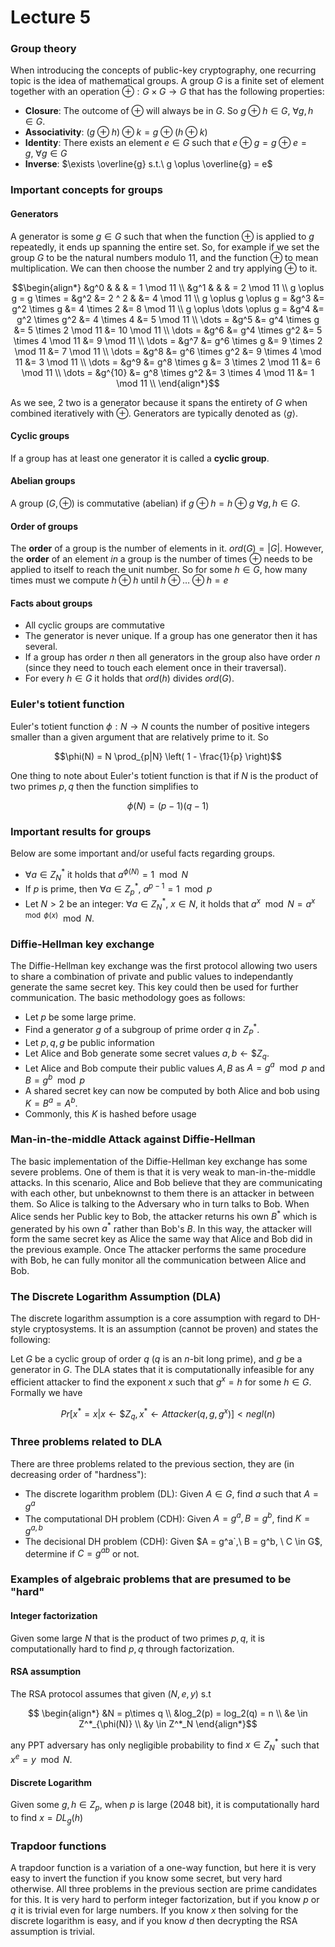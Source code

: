 # Lecture 5

### Group theory
When introducing the concepts of public-key cryptography, one recurring topic is the idea of mathematical groups. A group $G$ is a finite set of element together with an operation $\oplus: G \times G \rightarrow G$ that has the following properties:

- **Closure**: The outcome of $\oplus$ will always be in $G$. So $g \oplus h \in G, \ \forall g,h \in G$.
- **Associativity**: $(g \oplus h) \oplus k = g \oplus (h \oplus k)$
- **Identity**: There exists an element $e \in G$ such that $e \oplus g = g \oplus e = g, \ \forall g \in G$
- **Inverse**: $\exists \overline{g} s.t.\ g \oplus \overline{g} = e$

### Important concepts for groups
#### Generators 
A generator is some $g \in G$ such that when the function $\oplus$ is applied to $g$ repeatedly, it ends up spanning the entire set. So, for example if we set the group $G$ to be the natural numbers modulo 11, and the function $\oplus$ to mean multiplication. We can then choose the number 2 and try applying $\oplus$ to it. 

```math
\begin{align*}
    &g^0 & & & = 1 \mod 11 \\
    &g^1 & & & = 2 \mod 11 \\
    g \oplus g = g \times  = &g^2      &= 2 ^ 2            &                       &= 4 \mod 11 \\
    g \oplus g \oplus g     = &g^3      &= g^2 \times g     &= 4 \times 2           &= 8 \mod 11 \\
    g \oplus \dots \oplus g = &g^4      &= g^2 \times g^2   &= 4 \times 4           &= 5 \mod 11 \\
    \dots                   = &g^5      &= g^4 \times g     &= 5 \times 2 \mod 11   &= 10 \mod 11 \\
    \dots                   = &g^6      &= g^4 \times g^2   &= 5 \times 4 \mod 11   &= 9 \mod 11 \\
    \dots                   = &g^7      &= g^6 \times g     &= 9 \times 2 \mod 11   &= 7 \mod 11 \\
    \dots                   = &g^8      &= g^6 \times g^2   &= 9 \times 4 \mod 11   &= 3 \mod 11 \\
    \dots                   = &g^9      &= g^8 \times g     &= 3 \times 2 \mod 11   &= 6 \mod 11 \\
    \dots                   = &g^{10}   &= g^8 \times g^2   &= 3 \times 4 \mod 11   &= 1 \mod 11 \\
\end{align*}
```

As we see, 2 two is a generator because it spans the entirety of $G$ when combined iteratively with $\oplus$. Generators are typically denoted as $\langle g \rangle$.

#### Cyclic groups
If a group has at least one generator it is called a **cyclic group**.


#### Abelian groups
A group $(G,\oplus)$ is commutative (abelian) if $g \oplus h = h \oplus g \ \forall g,h \in G$.

#### Order of groups
The **order** of a group is the number of elements in it. $ord(G) = |G|$. However, the **order** of an element _in_ a group is the number of times $\oplus$ needs to be applied to itself to reach the unit number. So for some $h \in G$, how many times must we compute $h \oplus h$ until $h \oplus \dots \oplus h = e$

#### Facts about groups
- All cyclic groups are commutative
- The generator is never unique. If a group has one generator then it has several. 
- If a group has  order $n$ then all generators in the group also have order $n$ (since they need to touch each element once in their traversal). 
- For every $h \in G$ it holds that $ord(h)$ divides $ord(G)$.

### Euler's totient function
Euler's totient function $\phi : N \rightarrow N$ counts the number of positive integers smaller than a given argument that are relatively prime to it. So

```math
\phi(N) = N \prod_{p|N} \left( 1 - \frac{1}{p} \right)
```

One thing to note about Euler's totient function is that if $N$ is the product of two primes $p,q$ then the function simplifies to 

```math
\phi(N) = (p - 1)(q-1)

```

### Important results for groups
Below are some important and/or useful facts regarding groups.

- $`\forall a \in Z^*_N`$ it holds that $`a^{\phi(N)} = 1 \mod N`$
- If $p$ is prime, then $`\forall a \in Z^*_p, \ a^{p - 1} = 1 \mod p`$
- Let $N > 2$ be an integer: $`\forall a \in Z^*_N,\ x \in N`$, it holds that $`a^x \mod N = a^{x \mod \phi(x)} \mod N`$.

### Diffie-Hellman key exchange
The Diffie-Hellman key exchange was the first protocol allowing two users to share a combination of private and public values to independantly generate the same secret key. This key could then be used for further communication. The basic methodology goes as follows:

- Let $p$ be some large prime. 
- Find a generator $g$ of a subgroup of prime order $q$ in $`Z^*_P`$.
- Let $p,q,g$ be public information
- Let Alice and Bob generate some secret values $`a,b \leftarrow \$ Z_q`$. 
- Let Alice and Bob compute their public values $A,B$ as $`A = g^a \mod p`$ and $`B = g^b \mod p`$
- A shared secret key can now be computed by both Alice and bob using $`K = B^a = A^b`$.
- Commonly, this $K$ is hashed before usage

### Man-in-the-middle Attack against Diffie-Hellman
The basic implementation of the Diffie-Hellman key exchange has some severe problems. One of them is that it is very weak to man-in-the-middle attacks. In this scenario, Alice and Bob believe that they are communicating with each other, but unbeknownst to them there is an attacker in between them. So Alice is talking to the Adversary who in turn talks to Bob. When Alice sends her Public key to Bob, the attacker returns his own $`B^*`$ which is generated by his own $`a^*`$ rather than Bob's $B$. In this way, the attacker will form the same secret key as Alice the same way that Alice and Bob did in the previous example. Once The attacker performs the same procedure with Bob, he can fully monitor all the communication between Alice and Bob. 

### The Discrete Logarithm Assumption (DLA)
The discrete logarithm assumption is a core assumption with regard to DH-style cryptosystems. It is an assumption (cannot be proven) and states the following: 

Let $G$ be a cyclic group of order $q$ ($q$ is an $n$-bit long prime), and $g$ be a generator in $G$. The DLA states that it is computationally infeasible for any efficient attacker to find the exponent $x$ such that $`g^x = h`$ for some $h \in G$. Formally we have 

```math
Pr[x^* = x | x \leftarrow \$Z_q, x^* \leftarrow Attacker(q,g,g^x)] < negl(n)
```
### Three problems related to DLA
There are three problems related to the previous section, they are (in decreasing order of "hardness"):

- The discrete logarithm problem (DL): Given $A \in G$, find $a$ such that $`A = g^a`$
- The computational DH problem (CDH): Given $`A = g^a, B = g^b`$, find $`K = g^{a,b}`$
- The decisional DH problem (CDH): Given $`A = g^a`,\ B = g^b, \ C \in G`$, determine if $`C = g^{ab}`$ or not. 

### Examples of algebraic problems that are presumed to be "hard"
#### Integer factorization
Given some large $N$ that is the product of two primes $p,q$, it is computationally hard to find $p,q$ through factorization.

#### RSA assumption
The RSA protocol assumes that given $(N,e,y)$ s.t  
```math

\begin{align*}
    &N = p\times q \\
    &log_2(p) = log_2(q) = n \\ 
    &e \in Z^*_{\phi(N)} \\ 
    &y \in Z^*_N
\end{align*}
```

any PPT adversary has only negligible probability to find $`x \in Z^*_N`$ such that $`x^e = y \mod N`$.

#### Discrete Logarithm
Given some $`g,h \in Z_p`$, when $p$ is large (2048 bit), it is computationally hard to find $`x = DL_g(h)`$

### Trapdoor functions
A trapdoor function is a variation of a one-way function, but here it is very easy to invert the function if you know some secret, but very hard otherwise. All three problems in the previous section are prime candidates for this. It is very hard to perform integer factorization, but if you know $p$ or $q$ it is trivial even for large numbers. If you know $x$ then solving for the discrete logarithm is easy, and if you know $d$ then decrypting the RSA assumption is trivial. 
